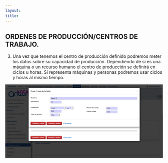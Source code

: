 ```yaml
---
layout: 
title:
---
```


## ORDENES DE PRODUCCIÓN/CENTROS DE TRABAJO.

3. Una vez que tenemos el centro de producción definido podremos meter los datos sobre su capacidad de producción. Dependiendo de si es una máquina o un recurso humano el centro de producción se definirá en ciclos u horas.  Si representa máquinas y personas podremos usar ciclos y horas al mismo tiempo.


![Image description](images/img_009.png)



